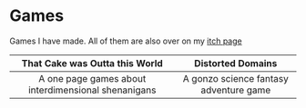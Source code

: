 # Games

Games I have made. All of them are also over on my [itch page](https://pennylescroche.itch.io)

| That Cake was Outta this World | Distorted Domains |
| :----------------------------: | :---------------: |
| A one page games about interdimensional shenanigans | A gonzo science fantasy adventure game |
